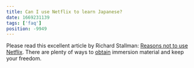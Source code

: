 ```yaml
---
title: Can I use Netflix to learn Japanese?
date: 1669231139
tags: ['faq']
position: -9949
---
```


Please read this excellent article by Richard Stallman:
[Reasons not to use Netflix](https://stallman.org/netflix.html).
There are plenty of ways to
[obtain](resources.html#immersion-material)
immersion material
and keep your freedom.
